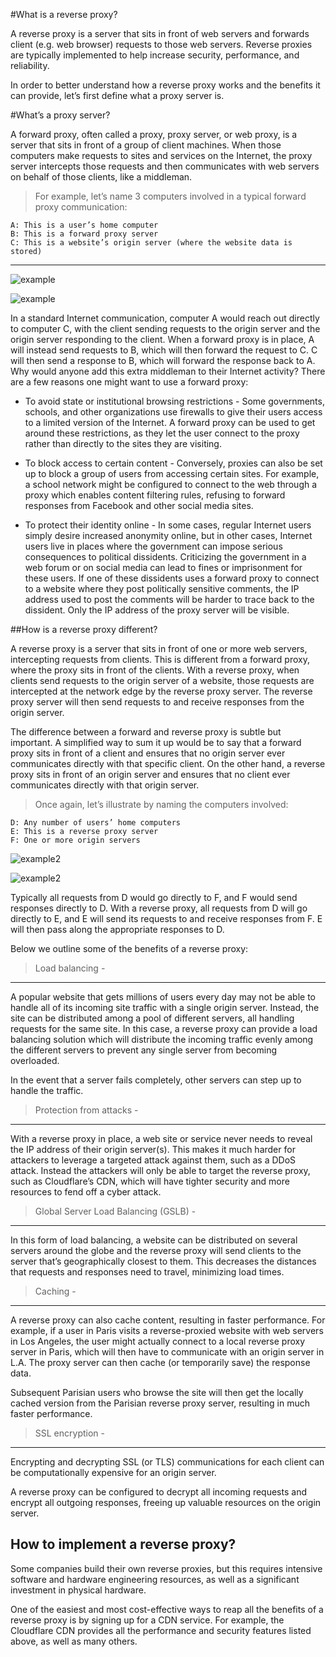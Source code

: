 #What is a reverse proxy?

A reverse proxy is a server that sits in front of web servers and forwards client (e.g. web browser)
requests to those web servers. Reverse proxies are typically implemented to help increase security,
performance, and reliability.

In order to better understand how a reverse proxy works and the benefits it can provide,
let’s first define what a proxy server is.

#What’s a proxy server?

A forward proxy, often called a proxy, proxy server, or web proxy, is a server that sits in front of a
group of client machines. When those computers make requests to sites and services on the Internet,
the proxy server intercepts those requests and then communicates with web servers on behalf of those
clients, like a middleman.

>For example, let’s name 3 computers involved in a typical forward proxy communication:


    A: This is a user’s home computer
    B: This is a forward proxy server
    C: This is a website’s origin server (where the website data is stored)

---

![example](./11.svg)


![example](./1.jpg)


In a standard Internet communication, computer A would reach out directly to computer C,
with the client sending requests to the origin server and the origin server responding to the client.
When a forward proxy is in place, A will instead send requests to B, which will then forward
the request to C. C will then send a response to B, which will forward the response back to A.
Why would anyone add this extra middleman to their Internet activity? There are a few reasons one might want to use a forward proxy:

-   To avoid state or institutional browsing restrictions - Some governments, schools, and other
    organizations use firewalls to give their users access to a limited version of the Internet.
    A forward proxy can be used to get around these restrictions, as they let the user connect to
    the proxy rather than directly to the sites they are visiting.

-   To block access to certain content - Conversely, proxies can also be set up to block a group of
     users from accessing certain sites.
     For example, a school network might be configured to
     connect to the web through a proxy which enables content filtering rules, refusing to
     forward responses from Facebook and other social media sites.

-   To protect their identity online - In some cases, regular Internet users simply desire increased
    anonymity online, but in other cases, Internet users live in places where the
    government can impose serious consequences to political dissidents.
    Criticizing the government in a web forum or on social media can lead to fines or
    imprisonment for these users. If one of these dissidents uses a forward proxy to connect
    to a website where they post politically sensitive comments, the IP address
    used to post the comments will be harder to trace back to the dissident.
    Only the IP address of the proxy server will be visible.

##How is a reverse proxy different?

A reverse proxy is a server that sits in front of one or more web servers, intercepting requests
from clients. This is different from a forward proxy, where the proxy sits in front of the clients.
With a reverse proxy, when clients send requests to the origin server of a website, those requests are
intercepted at the network edge by the reverse proxy server.
The reverse proxy server will then send requests to and receive responses from the origin server.

The difference between a forward and reverse proxy is subtle but important.
A simplified way to sum it up would be to say that a forward proxy sits in front of a
client and ensures that no origin server ever communicates directly with that specific client.
On the other hand, a reverse proxy sits in front of an origin server and ensures that
no client ever communicates directly with that origin server.

> Once again, let’s illustrate by naming the computers involved:

    D: Any number of users’ home computers
    E: This is a reverse proxy server
    F: One or more origin servers


![example2](./22.svg)

![example2](./2.gif)


Typically all requests from D would go directly to F, and F would send responses directly to D.
With a reverse proxy, all requests from D will go directly to E, and E will send its requests to
and receive responses from F. E will then pass along the appropriate responses to D.

Below we outline some of the benefits of a reverse proxy:

> Load balancing -
---
A popular website that gets millions of users every day may not be able to handle all of its incoming site
traffic with a single origin server. Instead, the site can be distributed among a pool of different servers,
all handling requests for the same site. In this case, a reverse proxy can provide a load balancing
solution which will distribute the incoming traffic evenly among the different servers to prevent any
single server from becoming overloaded.

In the event that a server fails completely, other servers can step up to handle the traffic.


> Protection from attacks -
---
With a reverse proxy in place, a web site or service never needs to reveal the IP address of their
origin server(s). This makes it much harder for attackers to leverage a targeted attack against them, such as a DDoS attack.
Instead the attackers will only be able to target the reverse proxy, such as Cloudflare’s CDN, which will have
tighter security and more resources to fend off a cyber attack.

> Global Server Load Balancing (GSLB) -
---
In this form of load balancing, a website can be distributed on several servers
around the globe and the reverse proxy will send clients to the server that’s geographically closest to them.
This decreases the distances that requests and responses need to travel, minimizing load times.


> Caching -
---
A reverse proxy can also cache content, resulting in faster performance. For example, if a user in Paris
visits a reverse-proxied website with web servers in Los Angeles, the user might actually connect to
a local reverse proxy server in Paris, which will then have to communicate with an origin server in L.A.
The proxy server can then cache (or temporarily save) the response data.

Subsequent Parisian users who browse the site will then get the locally cached version from the Parisian reverse proxy server,
resulting in much faster performance.

> SSL encryption -
---
Encrypting and decrypting SSL (or TLS) communications for each client can be computationally expensive
for an origin server.

A reverse proxy can be configured to decrypt all incoming requests and encrypt all outgoing responses,
freeing up valuable resources on the origin server.

## How to implement a reverse proxy?

Some companies build their own reverse proxies, but this requires intensive software and hardware engineering resources, as
well as a significant investment in physical hardware.

One of the easiest and most cost-effective ways to reap all the benefits of a reverse proxy is by signing up for a CDN service.
For example, the Cloudflare CDN provides all the performance and security features listed above, as well as many others.
